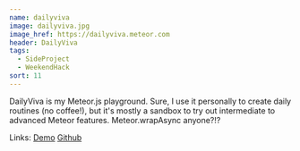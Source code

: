 ```yaml
---
name: dailyviva
image: dailyviva.jpg
image_href: https://dailyviva.meteor.com
header: DailyViva
tags:
  - SideProject
  - WeekendHack
sort: 11
---
```

DailyViva is my Meteor.js playground. Sure, I use it personally to create daily routines (no coffee!), but it's mostly a sandbox to try out intermediate to advanced Meteor features. Meteor.wrapAsync anyone?!?

Links: [Demo](https://dailyviva.meteor.com) [Github](https://github.com/chadokruse/dailyviva)
